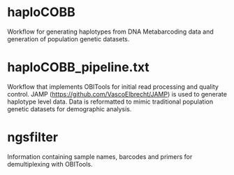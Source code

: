 # haploCOBB
Workflow for generating haplotypes from DNA Metabarcoding data and generation of population genetic datasets. 

# haploCOBB_pipeline.txt 
Workflow that implements OBITools for initial read processing and quality control. JAMP (https://github.com/VascoElbrecht/JAMP) is used to generate haplotype level data. Data is reformatted to mimic traditional population genetic datasets for demographic analysis.

# ngsfilter
Information containing sample names, barcodes and primers for demultiplexing with OBITools.

